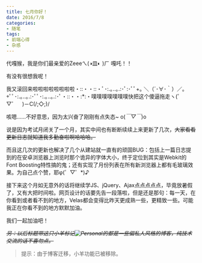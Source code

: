 ```yaml
---
title: 七月你好！
date: 2016/7/8
categories:
- 随笔
tags:
- 前端心得
- 杂感
---
```


代嘎猴，我是你们最亲爱的Zeeeㄟ(◑皿◐ )ㄏ 嘎吒！！

有没有很想我呢！

我又滚回来啦啦啦啦啦啦啦啦・::・・::・ﾟ･:.｡..｡.:･ﾟ:･ﾟﾟ+｡ ＼（´･∀･｀）／｡+ﾟﾟ･:.｡..｡.:･ﾟﾟ･:.｡..｡.:･ﾟ・::・・:*:・噗噗噗噗噗噗噗快把这个傻逼拖走ヽ(゜▽゜　)－C(/;◇;)/ 

<!--more-->
咳嗯……不好意思，因为太兴奋了刚刚有点失态~ o(*￣▽￣*)o

说是因为考试月闭关了一个月，其实中间也有断断续续上来更新了几次，~~大家看看更新日志就知道我多勤奋啦啊哈哈哈。~~

而且这几次的更新也解决了几个从建站就一直有的顽固BUG：包括上一篇日志提到的在安卓浏览器上浏览时那个诡异的字体大小，终于定位到其实是Webkit的Font Boosting特性搞的鬼；还有实现了月份列表在所有新浏览器上都有毛玻璃效果。为自己点个赞，耶φ(゜▽゜*)♪

接下来这个月如无意外的话将继续学JS、jQuery、Ajax点点点点点，毕竟放暑假了，又有大把时间啦。网页设计的话要先告一段落啦，但是还是那句：每一天，在你看到或者看不到的地方，Velas都会变得比昨天更成熟一些，更精致一些。可能我正在你看不到的地方默默加油。

我们一起加油吧！



~~*另：以后标题带这只小羊标记![Personal](http://o7a3i0m1t.bkt.clouddn.com/image/emo/sheep.png)的都是一些偏私人风格的博客，纯技术交流的话不喜勿点。*~~

> 提示：由于博客迁移，小羊功能已被移除。